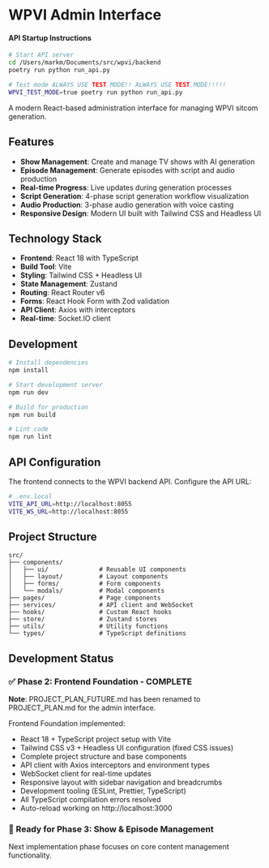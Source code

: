 # WPVI Admin Interface

#### API Startup Instructions
```bash
# Start API server
cd /Users/markm/Documents/src/wpvi/backend
poetry run python run_api.py

# Test mode ALWAYS USE TEST MODE!! ALWAYS USE TEST MODE!!!!!
WPVI_TEST_MODE=true poetry run python run_api.py
```


A modern React-based administration interface for managing WPVI sitcom generation.

## Features

- **Show Management**: Create and manage TV shows with AI generation
- **Episode Management**: Generate episodes with script and audio production
- **Real-time Progress**: Live updates during generation processes
- **Script Generation**: 4-phase script generation workflow visualization
- **Audio Production**: 3-phase audio generation with voice casting
- **Responsive Design**: Modern UI built with Tailwind CSS and Headless UI

## Technology Stack

- **Frontend**: React 18 with TypeScript
- **Build Tool**: Vite
- **Styling**: Tailwind CSS + Headless UI
- **State Management**: Zustand
- **Routing**: React Router v6
- **Forms**: React Hook Form with Zod validation
- **API Client**: Axios with interceptors
- **Real-time**: Socket.IO client

## Development

```bash
# Install dependencies
npm install

# Start development server
npm run dev

# Build for production
npm run build

# Lint code
npm run lint
```

## API Configuration

The frontend connects to the WPVI backend API. Configure the API URL:

```bash
# .env.local
VITE_API_URL=http://localhost:8055
VITE_WS_URL=http://localhost:8055
```

## Project Structure

```
src/
├── components/
│   ├── ui/              # Reusable UI components
│   ├── layout/          # Layout components
│   ├── forms/           # Form components
│   └── modals/          # Modal components
├── pages/               # Page components
├── services/            # API client and WebSocket
├── hooks/               # Custom React hooks
├── store/               # Zustand stores
├── utils/               # Utility functions
└── types/               # TypeScript definitions
```

## Development Status

### ✅ Phase 2: Frontend Foundation - COMPLETE

**Note**: PROJECT_PLAN_FUTURE.md has been renamed to PROJECT_PLAN.md for the admin interface.

Frontend Foundation implemented:
- React 18 + TypeScript project setup with Vite
- Tailwind CSS v3 + Headless UI configuration (fixed CSS issues)
- Complete project structure and base components
- API client with Axios interceptors and environment types
- WebSocket client for real-time updates
- Responsive layout with sidebar navigation and breadcrumbs
- Development tooling (ESLint, Prettier, TypeScript)
- All TypeScript compilation errors resolved
- Auto-reload working on http://localhost:3000

### 🚀 Ready for Phase 3: Show & Episode Management

Next implementation phase focuses on core content management functionality.